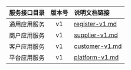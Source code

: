   
| 服务接口目录 | 版本号 | 说明文档链接 |  
| :----------------- | :-----: | :---------------- |  
| 通用应用服务 | v1 | [register-v1.md](https://github.com/Zhang-Monica/gitMd/tree/master/register-v1/README.md) |  
| 商户应用服务 | v1 | [supplier-v1.md](https://github.com/Zhang-Monica/gitMd/tree/master/supplier-v1/README.md) |  
| 客户应用服务 | v1 | [customer-v1.md](https://github.com/Zhang-Monica/gitMd/tree/master/customer-v1/README.md) |  
| 平台应用服务 | v1 | [platform-v1.md](https://github.com/Zhang-Monica/gitMd/tree/master/platform-v1/README.md) |  
  
